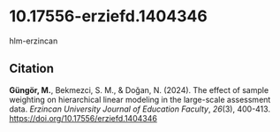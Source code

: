 # 10.17556-erziefd.1404346
hlm-erzincan


## Citation
**Güngör, M.**, Bekmezci, S. M., & Doğan, N. (2024). The effect of sample weighting on hierarchical linear modeling in the large-scale assessment data. _Erzincan University Journal of Education Faculty_, _26_(3), 400-413. https://doi.org/10.17556/erziefd.1404346
